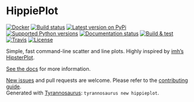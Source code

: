 # HippiePlot

[![Docker](https://img.shields.io/docker/v/dmyersturnbull/tyrannosaurus)](https://hub.docker.com/repository/docker/dmyersturnbull/hippieplot)
[![Build status](https://img.shields.io/pypi/status/hippieplot)](https://pypi.org/project/hippieplot/)
[![Latest version on PyPi](https://badge.fury.io/py/hippieplot.svg)](https://pypi.org/project/hippieplot/)
[![Supported Python versions](https://img.shields.io/pypi/pyversions/hippieplot.svg)](https://pypi.org/project/hippieplot/)
[![Documentation status](https://readthedocs.org/projects/hippieplot/badge/?version=latest&style=flat-square)](https://readthedocs.org/projects/hippieplot)
[![Build & test](https://github.com/dmyersturnbull/hippieplot/workflows/Build%20&%20test/badge.svg)](https://github.com/dmyersturnbull/hippieplot/actions)
[![Travis](https://travis-ci.org/dmyersturnbull/hippieplot.svg?branch=master)](https://travis-ci.org/dmyersturnbull/hippieplot)
[![License](https://img.shields.io/badge/License-Apache%202.0-blue.svg)](https://opensource.org/licenses/Apache-2.0)

Simple, fast command-line scatter and line plots.
Highly inspired by [imh’s HipsterPlot](https://github.com/imh/hipsterplot).


[See the docs](https://hippieplot.readthedocs.io/en/stable/) for more information.


[New issues](https://github.com/kokellab/hippieplot/issues) and pull requests are welcome.
Please refer to the [contributing guide](https://github.com/kokellab/hippieplot/blob/master/CONTRIBUTING.md).  
Generated with [Tyrannosaurus](https://github.com/dmyersturnbull/tyrannosaurus): `tyrannosaurus new hippieplot`.
